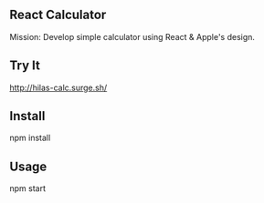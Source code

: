 React Calculator
------------
Mission: Develop simple calculator using React & Apple's design.

Try It
------------
http://hilas-calc.surge.sh/

Install
------------
npm install

Usage
------------
npm start

